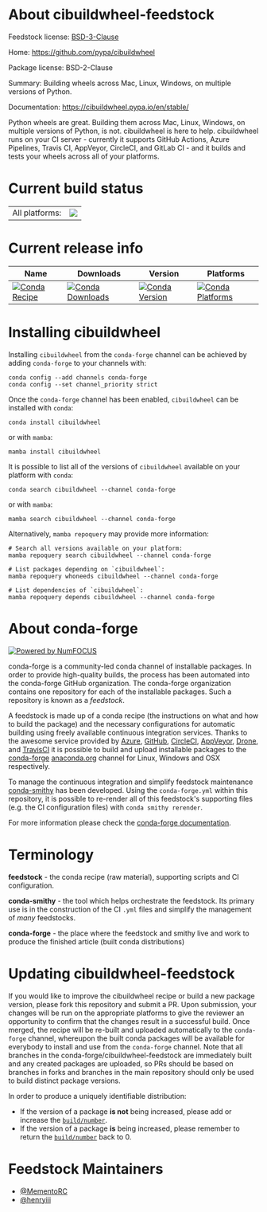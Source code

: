 About cibuildwheel-feedstock
============================

Feedstock license: [BSD-3-Clause](https://github.com/conda-forge/cibuildwheel-feedstock/blob/main/LICENSE.txt)

Home: https://github.com/pypa/cibuildwheel

Package license: BSD-2-Clause

Summary: Building wheels across Mac, Linux, Windows, on multiple versions of Python.

Documentation: https://cibuildwheel.pypa.io/en/stable/

Python wheels are great. Building them across Mac, Linux, Windows,
on multiple versions of Python, is not.
cibuildwheel is here to help. cibuildwheel runs on your CI server -
currently it supports GitHub Actions, Azure Pipelines, Travis CI,
AppVeyor, CircleCI, and GitLab CI - and it builds and tests your
wheels across all of your platforms.


Current build status
====================


<table><tr><td>All platforms:</td>
    <td>
      <a href="https://dev.azure.com/conda-forge/feedstock-builds/_build/latest?definitionId=21991&branchName=main">
        <img src="https://dev.azure.com/conda-forge/feedstock-builds/_apis/build/status/cibuildwheel-feedstock?branchName=main">
      </a>
    </td>
  </tr>
</table>

Current release info
====================

| Name | Downloads | Version | Platforms |
| --- | --- | --- | --- |
| [![Conda Recipe](https://img.shields.io/badge/recipe-cibuildwheel-green.svg)](https://anaconda.org/conda-forge/cibuildwheel) | [![Conda Downloads](https://img.shields.io/conda/dn/conda-forge/cibuildwheel.svg)](https://anaconda.org/conda-forge/cibuildwheel) | [![Conda Version](https://img.shields.io/conda/vn/conda-forge/cibuildwheel.svg)](https://anaconda.org/conda-forge/cibuildwheel) | [![Conda Platforms](https://img.shields.io/conda/pn/conda-forge/cibuildwheel.svg)](https://anaconda.org/conda-forge/cibuildwheel) |

Installing cibuildwheel
=======================

Installing `cibuildwheel` from the `conda-forge` channel can be achieved by adding `conda-forge` to your channels with:

```
conda config --add channels conda-forge
conda config --set channel_priority strict
```

Once the `conda-forge` channel has been enabled, `cibuildwheel` can be installed with `conda`:

```
conda install cibuildwheel
```

or with `mamba`:

```
mamba install cibuildwheel
```

It is possible to list all of the versions of `cibuildwheel` available on your platform with `conda`:

```
conda search cibuildwheel --channel conda-forge
```

or with `mamba`:

```
mamba search cibuildwheel --channel conda-forge
```

Alternatively, `mamba repoquery` may provide more information:

```
# Search all versions available on your platform:
mamba repoquery search cibuildwheel --channel conda-forge

# List packages depending on `cibuildwheel`:
mamba repoquery whoneeds cibuildwheel --channel conda-forge

# List dependencies of `cibuildwheel`:
mamba repoquery depends cibuildwheel --channel conda-forge
```


About conda-forge
=================

[![Powered by
NumFOCUS](https://img.shields.io/badge/powered%20by-NumFOCUS-orange.svg?style=flat&colorA=E1523D&colorB=007D8A)](https://numfocus.org)

conda-forge is a community-led conda channel of installable packages.
In order to provide high-quality builds, the process has been automated into the
conda-forge GitHub organization. The conda-forge organization contains one repository
for each of the installable packages. Such a repository is known as a *feedstock*.

A feedstock is made up of a conda recipe (the instructions on what and how to build
the package) and the necessary configurations for automatic building using freely
available continuous integration services. Thanks to the awesome service provided by
[Azure](https://azure.microsoft.com/en-us/services/devops/), [GitHub](https://github.com/),
[CircleCI](https://circleci.com/), [AppVeyor](https://www.appveyor.com/),
[Drone](https://cloud.drone.io/welcome), and [TravisCI](https://travis-ci.com/)
it is possible to build and upload installable packages to the
[conda-forge](https://anaconda.org/conda-forge) [anaconda.org](https://anaconda.org/)
channel for Linux, Windows and OSX respectively.

To manage the continuous integration and simplify feedstock maintenance
[conda-smithy](https://github.com/conda-forge/conda-smithy) has been developed.
Using the ``conda-forge.yml`` within this repository, it is possible to re-render all of
this feedstock's supporting files (e.g. the CI configuration files) with ``conda smithy rerender``.

For more information please check the [conda-forge documentation](https://conda-forge.org/docs/).

Terminology
===========

**feedstock** - the conda recipe (raw material), supporting scripts and CI configuration.

**conda-smithy** - the tool which helps orchestrate the feedstock.
                   Its primary use is in the construction of the CI ``.yml`` files
                   and simplify the management of *many* feedstocks.

**conda-forge** - the place where the feedstock and smithy live and work to
                  produce the finished article (built conda distributions)


Updating cibuildwheel-feedstock
===============================

If you would like to improve the cibuildwheel recipe or build a new
package version, please fork this repository and submit a PR. Upon submission,
your changes will be run on the appropriate platforms to give the reviewer an
opportunity to confirm that the changes result in a successful build. Once
merged, the recipe will be re-built and uploaded automatically to the
`conda-forge` channel, whereupon the built conda packages will be available for
everybody to install and use from the `conda-forge` channel.
Note that all branches in the conda-forge/cibuildwheel-feedstock are
immediately built and any created packages are uploaded, so PRs should be based
on branches in forks and branches in the main repository should only be used to
build distinct package versions.

In order to produce a uniquely identifiable distribution:
 * If the version of a package **is not** being increased, please add or increase
   the [``build/number``](https://docs.conda.io/projects/conda-build/en/latest/resources/define-metadata.html#build-number-and-string).
 * If the version of a package **is** being increased, please remember to return
   the [``build/number``](https://docs.conda.io/projects/conda-build/en/latest/resources/define-metadata.html#build-number-and-string)
   back to 0.

Feedstock Maintainers
=====================

* [@MementoRC](https://github.com/MementoRC/)
* [@henryiii](https://github.com/henryiii/)

